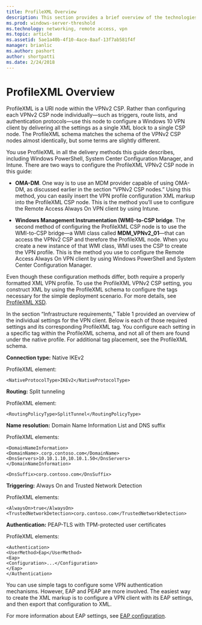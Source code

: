 ```yaml
---
title: ProfileXML Overview
description: This section provides a brief overview of the technologies of Always On VPN and links to additional documentation.
ms.prod: windows-server-threshold
ms.technology: networking, remote access, vpn
ms.topic: article
ms.assetid: 5ae1a40b-4f10-4ace-8aaf-13f7ab581f4f
manager: brianlic
ms.author: pashort
author: shortpatti
ms.date: 2/24/2018
---
```


# ProfileXML Overview

ProfileXML is a URI node within the VPNv2 CSP. Rather than configuring each VPNv2 CSP node individually—such as triggers, route lists, and authentication protocols—use this node to configure a Windows 10 VPN client by delivering all the settings as a single XML block to a single CSP node. The ProfileXML schema matches the schema of the VPNv2 CSP nodes almost identically, but some terms are slightly different.

You use ProfileXML in all the delivery methods this guide describes, including Windows PowerShell, System Center Configuration Manager, and Intune. There are two ways to configure the ProfileXML VPNv2 CSP node in this guide:

- **OMA-DM**. One way is to use an MDM provider capable of using OMA-DM, as discussed earlier in the section “VPNv2 CSP nodes.” Using this method, you can easily insert the VPN profile configuration XML markup into the ProfileXML CSP node. This is the method you’ll use to configure the Remote Access Always On VPN client by using Intune.

- **Windows Management Instrumentation (WMI)-to-CSP bridge**. The second method of configuring the ProfileXML CSP node is to use the WMI-to-CSP bridge—a WMI class called **MDM_VPNv2_01**—that can access the VPNv2 CSP and therefore the ProfileXML node. When you create a new instance of that WMI  class, WMI uses the CSP to create the VPN profile. This is the method you use to configure the Remote Access Always On VPN client by using Windows PowerShell and System Center Configuration Manager.

Even though these configuration methods differ, both require a properly formatted XML VPN profile. To use the ProfileXML VPNv2 CSP setting, you construct XML by using the ProfileXML schema to configure the tags necessary for the simple deployment scenario. For more details, see [ProfileXML XSD](https://msdn.microsoft.com/windows/hardware/commercialize/customize/mdm/vpnv2-profile-xsd).

In the section “Infrastructure requirements,” Table 1 provided an overview of the individual settings for the VPN client. Below is each of those required settings and its corresponding ProfileXML tag. You configure each setting in a specific tag within the ProfileXML schema, and not all of them are found under the native profile. For additional tag placement, see the ProfileXML schema.

**Connection type:** Native IKEv2

ProfileXML element:

    <NativeProtocolType>IKEv2</NativeProtocolType>

**Routing:** Split tunneling

ProfileXML element:

    <RoutingPolicyType>SplitTunnel</RoutingPolicyType>

**Name resolution:** Domain Name Information List and DNS suffix

ProfileXML elements:

    <DomainNameInformation>
    <DomainName>.corp.contoso.com</DomainName>
    <DnsServers>10.10.1.10,10.10.1.50</DnsServers>
    </DomainNameInformation>
    
    <DnsSuffix>corp.contoso.com</DnsSuffix>


**Triggering:** Always On and Trusted Network Detection

ProfileXML elements:

    <AlwaysOn>true</AlwaysOn>
    <TrustedNetworkDetection>corp.contoso.com</TrustedNetworkDetection>


**Authentication:** PEAP-TLS with TPM-protected user certificates

ProfileXML elements:

    <Authentication>
    <UserMethod>Eap</UserMethod>
    <Eap>
    <Configuration>...</Configuration>
    </Eap>
    </Authentication>

You can use simple tags to configure some VPN authentication mechanisms. However, EAP and PEAP are more involved. The easiest way to create the XML markup is to configure a VPN client with its EAP settings, and then export that configuration to XML. 

For more information about EAP settings, see [EAP configuration](https://msdn.microsoft.com/windows/hardware/commercialize/customize/mdm/eap-configuration). 